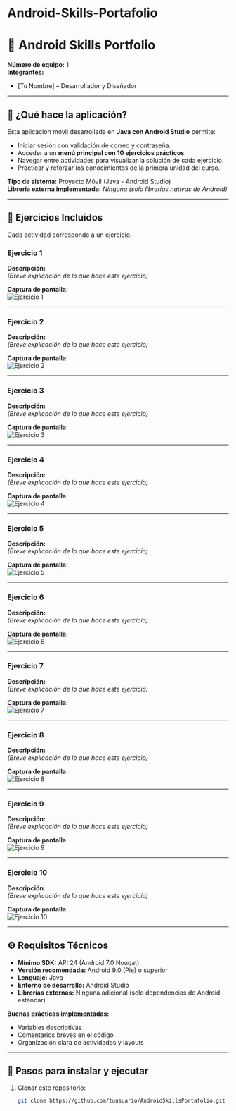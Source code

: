 # Android-Skills-Portafolio
# 📱 Android Skills Portfolio

**Número de equipo:** 1  
**Integrantes:**  
- [Tu Nombre] – Desarrollador y Diseñador  

---

## 📌 ¿Qué hace la aplicación?

Esta aplicación móvil desarrollada en **Java con Android Studio** permite:  
- Iniciar sesión con validación de correo y contraseña.  
- Acceder a un **menú principal con 10 ejercicios prácticos**.  
- Navegar entre actividades para visualizar la solución de cada ejercicio.  
- Practicar y reforzar los conocimientos de la primera unidad del curso.  

**Tipo de sistema:** Proyecto Móvil (Java - Android Studio)  
**Librería externa implementada:** *Ninguna (solo librerías nativas de Android)*  

---

## 📝 Ejercicios Incluidos

Cada actividad corresponde a un ejercicio.  

### Ejercicio 1
**Descripción:**  
*(Breve explicación de lo que hace este ejercicio)*  

**Captura de pantalla:**  
![Ejercicio 1](capturas/Ejercicio1.png)

---

### Ejercicio 2
**Descripción:**  
*(Breve explicación de lo que hace este ejercicio)*  

**Captura de pantalla:**  
![Ejercicio 2](capturas/ejercicio2.png)

---

### Ejercicio 3
**Descripción:**  
*(Breve explicación de lo que hace este ejercicio)*  

**Captura de pantalla:**  
![Ejercicio 3](capturas/ejercicio3.png)

---

### Ejercicio 4
**Descripción:**  
*(Breve explicación de lo que hace este ejercicio)*  

**Captura de pantalla:**  
![Ejercicio 4](capturas/ejercicio4.png)

---

### Ejercicio 5
**Descripción:**  
*(Breve explicación de lo que hace este ejercicio)*  

**Captura de pantalla:**  
![Ejercicio 5](capturas/ejercicio5.png)

---

### Ejercicio 6
**Descripción:**  
*(Breve explicación de lo que hace este ejercicio)*  

**Captura de pantalla:**  
![Ejercicio 6](capturas/ejercicio6.png)

---

### Ejercicio 7
**Descripción:**  
*(Breve explicación de lo que hace este ejercicio)*  

**Captura de pantalla:**  
![Ejercicio 7](capturas/ejercicio7.png)

---

### Ejercicio 8
**Descripción:**  
*(Breve explicación de lo que hace este ejercicio)*  

**Captura de pantalla:**  
![Ejercicio 8](capturas/ejercicio8.png)

---

### Ejercicio 9
**Descripción:**  
*(Breve explicación de lo que hace este ejercicio)*  

**Captura de pantalla:**  
![Ejercicio 9](capturas/ejercicio9.png)

---

### Ejercicio 10
**Descripción:**  
*(Breve explicación de lo que hace este ejercicio)*  

**Captura de pantalla:**  
![Ejercicio 10](capturas/ejercicio10.png)

---

## ⚙️ Requisitos Técnicos

- **Mínimo SDK:** API 24 (Android 7.0 Nougat)  
- **Versión recomendada:** Android 9.0 (Pie) o superior  
- **Lenguaje:** Java  
- **Entorno de desarrollo:** Android Studio  
- **Librerías externas:** Ninguna adicional (solo dependencias de Android estándar)  

**Buenas prácticas implementadas:**  
- Variables descriptivas  
- Comentarios breves en el código  
- Organización clara de actividades y layouts  

---

## 🚀 Pasos para instalar y ejecutar

1. Clonar este repositorio:  
   ```bash
   git clone https://github.com/tuusuario/AndroidSkillsPortafolio.git
